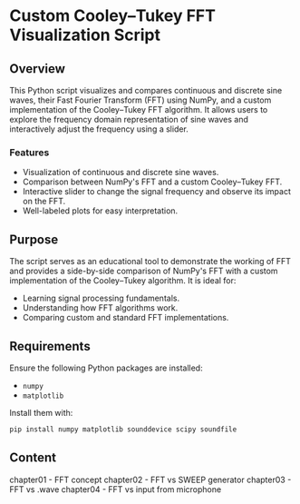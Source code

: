 # Custom Cooley–Tukey FFT Visualization Script

## Overview
This Python script visualizes and compares continuous and discrete sine waves, their Fast Fourier Transform (FFT) using NumPy, and a custom implementation of the Cooley–Tukey FFT algorithm. It allows users to explore the frequency domain representation of sine waves and interactively adjust the frequency using a slider.

### Features
- Visualization of continuous and discrete sine waves.
- Comparison between NumPy's FFT and a custom Cooley–Tukey FFT.
- Interactive slider to change the signal frequency and observe its impact on the FFT.
- Well-labeled plots for easy interpretation.

## Purpose
The script serves as an educational tool to demonstrate the working of FFT and provides a side-by-side comparison of NumPy's FFT with a custom implementation of the Cooley–Tukey algorithm. It is ideal for:
- Learning signal processing fundamentals.
- Understanding how FFT algorithms work.
- Comparing custom and standard FFT implementations.

## Requirements
Ensure the following Python packages are installed:
- `numpy`
- `matplotlib`

Install them with:
```bash
pip install numpy matplotlib sounddevice scipy soundfile

```

## Content

chapter01 - FFT concept
chapter02 - FFT vs SWEEP generator
chapter03 - FFT vs .wave
chapter04 - FFT vs input from microphone